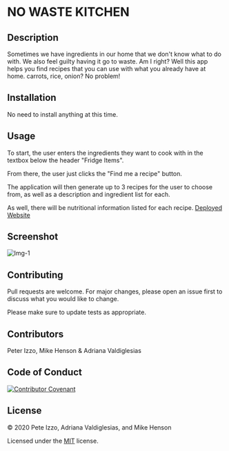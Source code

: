 # NO WASTE KITCHEN

## Description
Sometimes we have ingredients in our home that we don't know what to do with. We also feel guilty having it go to waste. Am I right? Well this app helps you find recipes that you can use with what you already have at home. carrots, rice, onion? No problem!  

## Installation
No need to install anything at this time. 

## Usage

To start, the user enters the ingredients they want to cook with in the textbox below the header "Fridge Items".

From there, the user just clicks the "Find me a recipe" button.

The application will then generate up to 3 recipes for the user to choose from, as well as a description and ingredient list for each.

As well, there will be nutritional information listed for each recipe.
[Deployed Website](https://adrianavv1.github.io/No-Waste-Kitchen/)
## Screenshot
![Img-1](https://github.com/adrianavv1/No-Waste-Kitchen/blob/e1090eab069239f9c33a9c5d465d757012a356e6/images%2FScreenshot%202020-12-17%20103557.png)





## Contributing
Pull requests are welcome. For major changes, please open an issue first to discuss what you would like to change.

Please make sure to update tests as appropriate.

## Contributors

Peter Izzo, Mike Henson & Adriana Valdiglesias

## Code of Conduct

[![Contributor Covenant](https://img.shields.io/badge/Contributor%20Covenant-v2.0%20adopted-ff69b4.svg)](code_of_conduct.md)  

## License

&copy; 2020 Pete Izzo, Adriana Valdiglesias, and Mike Henson

Licensed under the [MIT](LICENSE.txt) license.
